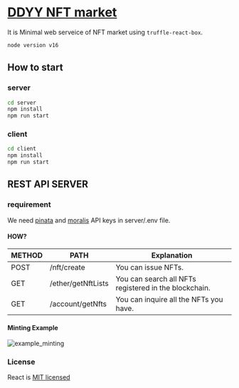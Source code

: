 # [DDYY NFT market](http://ddyymarket.cf)


It is Minimal web serveice of NFT market using `truffle-react-box`.

```bash
node version v16
```

## How to start

### server
```bash
cd server
npm install
npm run start
```

### client
```bash
cd client
npm install
npm run start
```

## REST API SERVER

### requirement

We need [pinata](https://app.pinata.cloud/keys) and [moralis](https://admin.moralis.io/) API keys in server/.env file.


#### HOW?

|METHOD|PATH|Explanation| 
|----|---|---|
|POST|/nft/create|You can issue NFTs.|
|GET|/ether/getNftLists|You can search all NFTs registered in the blockchain.|
|GET|/account/getNfts|You can inquire all the NFTs you have.|


#### Minting Example

![example_minting](https://user-images.githubusercontent.com/96492567/163756982-b9c4dc40-5ec5-49e5-a185-76172260787b.gif)



### License
React is [MIT licensed](./LICENSE)
